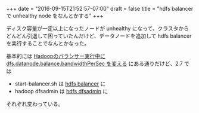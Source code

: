+++
date = "2016-09-15T21:52:57-07:00"
draft = false
title = "hdfs balancer で unhealthy node をなんとかする"
+++

ディスク容量が一定以上になったノードが unhealthy になって、クラスタからどんどん引退して困っていたんだけど、データノードを追加して hdfs balancer を実行することでなんとかなった。

基本的には [Hadoopのバランサー実行中に dfs.datanode.balance.bandwidthPerSec を変える](http://d.hatena.ne.jp/wyukawa/20130105/1357401075) にある通りだけど、2.7 では

* start-balancer.sh は [hdfs balancer](https://hadoop.apache.org/docs/r2.7.3/hadoop-project-dist/hadoop-hdfs/HDFSCommands.html#balancer) に
* hadoop dfsadmin は [hdfs dfsadmin](https://hadoop.apache.org/docs/r2.7.3/hadoop-project-dist/hadoop-hdfs/HDFSCommands.html#dfsadmin) に

それぞれ変わっている。
